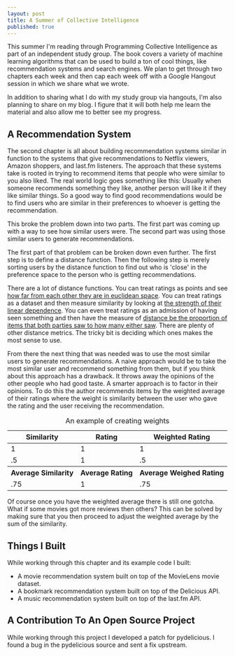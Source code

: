 ```yaml
---
layout: post
title: A Summer of Collective Intelligence
published: true
---
```

This summer I'm reading through Programming Collective Intelligence as part of an independent study group. The book covers a variety of machine learning algorithms that can be used to build a ton of cool things, like recommendation systems and search engines. We plan to get through two chapters each week and then cap each week off with a Google Hangout session in which we share what we wrote.

In addition to sharing what I do with my study group via hangouts, I'm also planning to share on my blog. I figure that it will both help me learn the material and also allow me to better see my progress.


A Recommendation System
-----------------------

The second chapter is all about building recommendation systems similar in function to the systems that give recommendations to Netflix viewers, Amazon shoppers, and last.fm listeners. The approach that these systems take is rooted in trying to recommend items that people who were similar to you also liked. The real world logic goes something like this: Usually when someone recommends something they like, another person will like it if they like similar things. So a good way to find good recommendations would be to find users who are similar in their preferences to whoever is getting the recommendation.


This broke the problem down into two parts. The first part was coming up with a way to see how similar users were. The second part was using those similar users to generate recommendations.

The first part of that problem can be broken down even further. The first step is to define a distance function. Then the following step is merely sorting users by the distance function to find out who is 'close' in the preference space to the person who is getting recommendations.

There are a lot of distance functions. You can treat ratings as points and see [how far from each other they are in euclidean space](http://en.wikipedia.org/wiki/Euclidean_distance). You can treat ratings as a dataset and then measure similarity by looking at [the strength of their linear dependence](https://en.wikipedia.org/wiki/Pearson_product-moment_correlation_coefficient). You can even treat ratings as an admission of having seen something and then have the measure of [distance be the proportion of items that both parties saw to how many either saw](http://www.quora.com/Machine-Learning/What-is-Tanimoto-Score-and-when-is-it-used). There are plenty of other distance metrics. The tricky bit is deciding which ones makes the most sense to use.

From there the next thing that was needed was to use the most similar users to generate recommendations. A naive approach would be to take the most similar user and recommend something from them, but if you think about this approach has a drawback. It throws away the opinions of the other people who had good taste. A smarter approach is to factor in their opinions. To do this the author recommends items by the weighted average of their ratings where the weight is similarity between the user who gave the rating and the user receiving the recommendation.

<table class="table">
	<thead>
		<caption>An example of creating weights</caption>
		<tr>
			<th>Similarity</th>
			<th>Rating</th>
			<th>Weighted Rating</th>
		</tr>
	</thead>
	<tbody>
		<tr><td>1</td><td>1</td><td>1</td></tr>
		<tr><td>.5</td><td>1</td><td>.5</td></tr>
		<tr><th>Average Similarity</th><th>Average Rating</th><th>Average Weighed Rating</th></tr>
		<tr><td>.75</td><td>1</td><td>.75</td></tr>
	</tbody>
</table>

Of course once you have the weighted average there is still one gotcha. What if some movies got more reviews then others? This can be solved by making sure that you then proceed to adjust the weighted average by the sum of the similarity.

Things I Built
--------------

While working through this chapter and its example code I built:

- A movie recommendation system built on top of the MovieLens movie dataset.
- A bookmark recommendation system built on top of the Delicious API.
- A music recommendation system built on top of the last.fm API.

A Contribution To An Open Source Project
----------------------------------------

While working through this project I developed a patch for pydelicious. I found a bug in the pydelicious source and sent a fix upstream.
